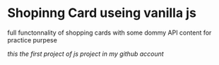 <h1>Shopinng Card useing vanilla js</h1>
<p>full functonnality of shopping cards with some dommy API content for practice purpese</p>
<i>this the first project of js project in my github account </i>